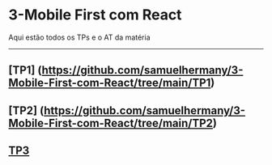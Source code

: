 # 3-Mobile First com React
Aqui estão todos os TPs e o AT da matéria

---------
## [TP1] (https://github.com/samuelhermany/3-Mobile-First-com-React/tree/main/TP1)

## [TP2] (https://github.com/samuelhermany/3-Mobile-First-com-React/tree/main/TP2)

## <a href="https://github.com/samuelhermany/3-Mobile-First-com-React/tree/main/TP3" target="_blank">TP3</a>
